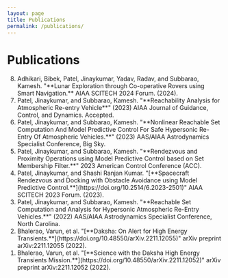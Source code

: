 ```yaml
---
layout: page
title: Publications
permalink: /publications/
---
```


# Publications

<ol reversed>
  <li>Adhikari, Bibek, Patel, Jinaykumar, Yadav, Radav, and Subbarao, Kamesh. "**Lunar Exploration through Co-operative Rovers using Smart Navigation.** AIAA SCITECH 2024 Forum. (2024).</li>
  <li>Patel, Jinaykumar, and Subbarao, Kamesh. "**Reachability Analysis for Atmospheric Re-entry Vehicle**" (2023) AIAA Journal of Guidance, Control, and Dynamics. Accepted.</li>
  <li>Patel, Jinaykumar, and Subbarao, Kamesh. "**Nonlinear Reachable Set Computation And Model Predictive Control For Safe Hypersonic Re-Entry Of Atmospheric Vehicles.**" (2023) AAS/AIAA Astrodynamics Specialist Conference, Big Sky.</li>
  <li>Patel, Jinaykumar, and Subbarao, Kamesh. "**Rendezvous and Proximity Operations using Model Predictive Control based on Set Membership Filter.**" 2023 American Control Conference (ACC).</li>
  <li>Patel, Jinaykumar, and Shashi Ranjan Kumar. "[**Spacecraft Rendezvous and Docking with Obstacle Avoidance using Model Predictive Control.**](https://doi.org/10.2514/6.2023-2501)" AIAA SCITECH 2023 Forum. (2023).</li>
  <li>Patel, Jinaykumar, and Subbarao, Kamesh. "**Reachable Set Computation and Analysis for Hypersonic Atmospheric Re-Entry Vehicles.**" (2022) AAS/AIAA Astrodynamics Specialist Conference, North Carolina.</li>
  <li>Bhalerao, Varun, et al. "[**Daksha: On Alert for High Energy Transients.**](https://doi.org/10.48550/arXiv.2211.12055)" arXiv preprint arXiv:2211.12055 (2022).</li>
  <li>Bhalerao, Varun, et al. "[**Science with the Daksha High Energy Transients Mission.**](https://doi.org/10.48550/arXiv.2211.12052)" arXiv preprint arXiv:2211.12052 (2022).</li>
</ol>
